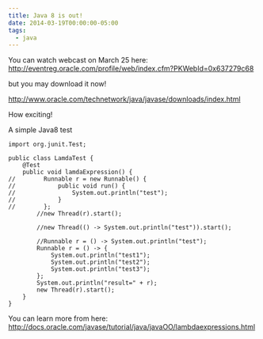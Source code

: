 ```yaml
---
title: Java 8 is out!
date: 2014-03-19T00:00:00-05:00
tags:
  - java
---
```

You can watch webcast on March 25 here: http://eventreg.oracle.com/profile/web/index.cfm?PKWebId=0x637279c68

but you may download it now!

http://www.oracle.com/technetwork/java/javase/downloads/index.html

How exciting!

A simple Java8 test 

```
import org.junit.Test;

public class LamdaTest {
    @Test
    public void lamdaExpression() {
//        Runnable r = new Runnable() {
//            public void run() {
//                System.out.println("test");                
//            }            
//        };
        //new Thread(r).start();

        //new Thread(() -> System.out.println("test")).start();

        //Runnable r = () -> System.out.println("test");
        Runnable r = () -> {
            System.out.println("test1"); 
            System.out.println("test2"); 
            System.out.println("test3"); 
        };
        System.out.println("result=" + r);
        new Thread(r).start();
    }
}
```

You can learn more from here: http://docs.oracle.com/javase/tutorial/java/javaOO/lambdaexpressions.html 
